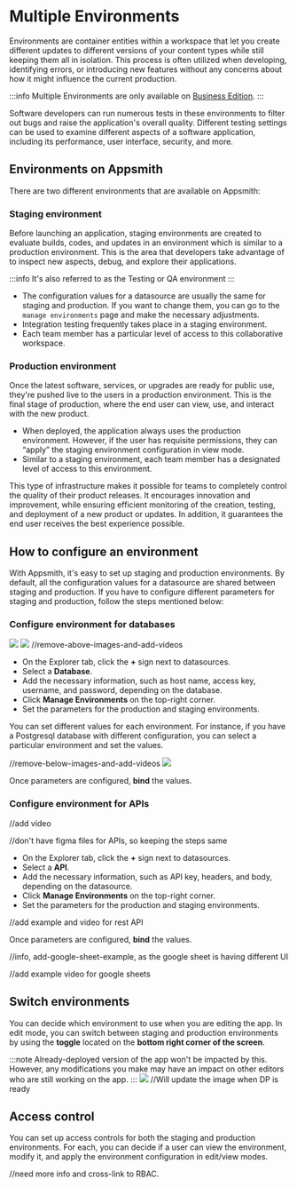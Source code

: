 
# Multiple Environments

Environments are container entities within a workspace that let you create different updates to different versions of your content types while still keeping them all in isolation. This process is often utilized when developing, identifying errors, or introducing new features without any concerns about how it might influence the current production.

:::info
Multiple Environments are only available on [Business Edition](https://www.appsmith.com/pricing). 
:::

Software developers can run numerous tests in these environments to filter out bugs and raise the application's overall quality. Different testing settings can be used to examine different aspects of a software application, including its performance, user interface, security, and more.

## Environments on Appsmith
There are two different environments that are available on Appsmith:

### Staging environment
Before launching an application, staging environments are created to evaluate builds, codes, and updates in an environment which is similar to a production environment. This is the area that developers take advantage of to inspect new aspects, debug, and explore their applications.

:::info
It's also referred to as the Testing or QA environment
:::
* The configuration values for a datasource are usually the same for staging and production. If you want to change them, you can go to the ```manage environments``` page and make the necessary adjustments.
* Integration testing frequently takes place in a staging environment.
* Each team member has a particular level of access to this collaborative workspace.


### Production environment
Once the latest software, services, or upgrades are ready for public use, they're pushed live to the users in a production environment. This is the final stage of production, where the end user can view, use, and interact with the new product.

* When deployed, the application always uses the production environment. However, if the user has requisite permissions, they can “apply” the staging environment configuration in view mode.
* Similar to a staging environment, each team member has a designated level of access to this environment.

This type of infrastructure makes it possible for teams to completely control the quality of their product releases. It encourages innovation and improvement, while ensuring efficient monitoring of the creation, testing, and deployment of a new product or updates. In addition, it guarantees the end user receives the best experience possible.

## How to configure an environment


With Appsmith, it's easy to set up staging and production environments. By default, all the configuration values for a datasource are shared between staging and production. If you have to configure different parameters for staging and production, follow the steps mentioned below:

### Configure environment for databases

![](/img/me-db-3.PNG)
![](/img/me-db-2.PNG)
//remove-above-images-and-add-videos

* On the Explorer tab, click the **+** sign next to datasources.
* Select a **Database**.
* Add the necessary information, such as host name, access key, username, and password, depending on the database.
* Click **Manage Environments** on the top-right corner.
* Set the parameters for the production and staging environments. 

You can set different values for each environment. For instance, if you have a Postgresql database with different configuration, you can select a particular environment and set the values.

//remove-below-images-and-add-videos
![](/img/me-db-1.PNG)

Once parameters are configured, **bind** the values. 


### Configure environment for APIs

//add video

//don't have figma files for APIs, so keeping the steps same

* On the Explorer tab, click the **+** sign next to datasources.
* Select a **API**.
* Add the necessary information, such as API key, headers, and body, depending on the datasource.
* Click **Manage Environments** on the top-right corner.
* Set the parameters for the production and staging environments. 

//add example and video for rest API

Once parameters are configured, **bind** the values. 

//info, add-google-sheet-example, as the google sheet is having different UI

//add example video for google sheets

## Switch environments

You can decide which environment to use when you are editing the app. In edit mode, you can switch between staging and production environments by using the **toggle** located on the **bottom right corner of the screen**. 

:::note
Already-deployed version of the app won't be impacted by this. However, any modifications you make may have an impact on other editors who are still working on the app.
:::
![](/img/switch-environments.PNG)
//Will update the image when DP is ready



## Access control

You can set up access controls for both the staging and production environments. For each, you can decide if a user can view the environment, modify it, and apply the environment configuration in edit/view modes.

//need more info and cross-link to RBAC. 